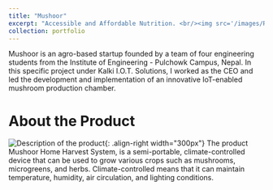 ```yaml
---
title: "Mushoor"
excerpt: "Accessible and Affordable Nutrition. <br/><img src='/images/RCPPO.png'>"
collection: portfolio
---
```


Mushoor is an agro-based startup founded by a team of four engineering students from the Institute of Engineering - Pulchowk Campus, Nepal. In this specific project under Kalki I.O.T. Solutions, I worked as the CEO and led the development and implementation of an innovative IoT-enabled mushroom production chamber. 

# About the Product
![Description of the product](/images/product){: .align-right width="300px"}
The product Mushoor Home Harvest System, is a semi-portable, climate-controlled device that can be used to grow various crops such as mushrooms, microgreens, and herbs. Climate-controlled means that it can maintain temperature, humidity, air circulation, and lighting conditions. 



